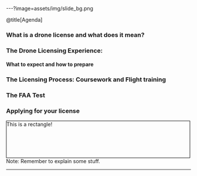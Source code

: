 ---?image=assets/img/slide_bg.png

@title[Agenda]

### What is a drone license and what does it mean?
### The Drone Licensing Experience:
#### What to expect and how to prepare
### The Licensing Process: Coursework and Flight training
### The FAA Test
### Applying for your license
<div style="width:500px;height:100px;border:1px solid #000;">This is a rectangle!</div>
Note:
Remember to explain some stuff.

---
